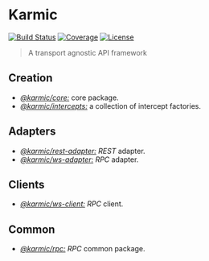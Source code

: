 # Karmic

[![Build Status](https://img.shields.io/travis/rafamel/karmic/master.svg)](https://travis-ci.org/rafamel/karmic)
[![Coverage](https://img.shields.io/coveralls/rafamel/karmic/master.svg)](https://coveralls.io/github/rafamel/karmic)
[![License](https://img.shields.io/github/license/rafamel/karmic.svg)](https://github.com/rafamel/karmic/blob/master/LICENSE)

> A transport agnostic API framework

## Creation

* [*@karmic/core:*](https://github.com/rafamel/karmic/tree/master/packages/core) core package.
* [*@karmic/intercepts:*](https://github.com/rafamel/karmic/tree/master/packages/rpc-client) a collection of intercept factories.

## Adapters

* [*@karmic/rest-adapter:*](https://github.com/rafamel/karmic/tree/master/packages/rest-adapter) *REST* adapter.
* [*@karmic/ws-adapter:*](https://github.com/rafamel/karmic/tree/master/packages/ws-adapter) *RPC* adapter.

## Clients

* [*@karmic/ws-client:*](https://github.com/rafamel/karmic/tree/master/packages/ws-client) *RPC* client.

## Common

* [*@karmic/rpc:*](https://github.com/rafamel/karmic/tree/master/packages/rpc) *RPC* common package.
